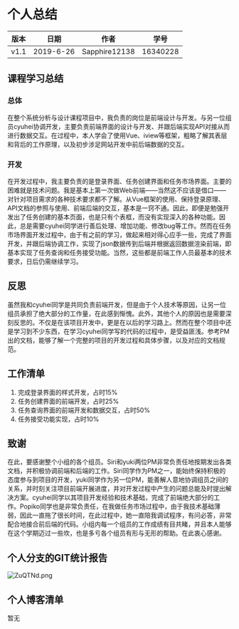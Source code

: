# 个人总结
| 版本 | 日期      | 作者          | 学号     |
| ---- | --------- | ------------- | -------- |
| v1.1 | 2019-6-26 | Sapphire12138 | 16340228 |



## 课程学习总结

### 总体

在整个系统分析与设计课程项目中，我负责的岗位是前端设计与开发。与另一位组员cyuhei协调开发，主要负责前端界面的设计与开发、并跟后端实现API对接从而进行数据交互。在过程中，本人学会了使用Vue、iview等框架，粗略了解其表层和背后的工作原理，以及初步涉足网站开发中前后端数据的交互。

### 开发

在开发过程中，我主要负责的是登录界面、任务创建界面和任务市场界面。主要的困难就是技术问题。我是基本上第一次做Web前端——当然这不应该是借口——对针对项目需求的各种技术要求都不了解。从Vue框架的使用、保持登录原理、API文档的参照与使用、前端后端的交互，基本是一窍不通。因此，即便是勉强开发出了任务创建的基本页面，也是只有个表框，而没有实现深入的各种功能。因此，总是需要cyuhei同学进行善后处理、增加功能、修改bug等工作。然而在任务市场界面开发过程中，由于有之前的学习，做起来相对得心应手一些，完成了界面开发，并跟后端协调工作，实现了json数据传到后端并根据返回数据渲染前端，即基本实现了任务查询和任务接受功能。当然，这些都是前端工作人员最基本的技术要求，日后仍需继续学习。

## 反思

虽然我和cyuhei同学是共同负责前端开发，但是由于个人技术等原因，让另一位组员承担了绝大部分的工作量，在此感到惭愧。此外，其他个人的原因也是需要深刻反思的。不仅是在该项目开发中，更是在以后的学习路上。然而在整个项目中还是学习到不少东西，在学习cyuhei同学写的代码的过程中，是受益匪浅。参考PM出的文档，能够了解一个完整的项目的开发过程和具体步骤，以及对应的文档规范。

## 工作清单

1. 完成登录界面的样式开发，占时15%
2. 任务创建界面的前端开发，占时25%
3. 任务查询界面的前端开发和数据交互，占时50%
4. 任务接受功能实现，占时10%

## 致谢

  在此，要感谢整个小组的各个组员。Siri和yuki两位PM非常负责任地按期发出各类文档，并积极协调前端和后端的工作。Siri同学作为PM之一，能始终保持积极的态度参与到项目的开发，yuki同学作为另一位PM，能善解人意地协调组员之间的关系，并时刻关注项目前端开展进度，并对开发过程中产生的问题总能及时提出解决方案。cyuhei同学以其项目开发经验和技术基础，完成了前端绝大部分的工作。Popiko同学也是非常负责任，在我做任务市场过程中，由于我技术基础薄弱，因此一直拖了很长时间，在此过程中，她一直陪我调试程序，有问必答，非常配合地接合前后端的代码。小组内每一个组员的工作成绩有目共睹，并且本人能够在这个学期迈过一些坎，也是多亏各个组员有形与无形的帮助。在此衷心感谢。

## 个人分支的GIT统计报告

![ZuQTNd.png](https://s2.ax1x.com/2019/06/27/ZuQTNd.png)

## 个人博客清单

  暂无